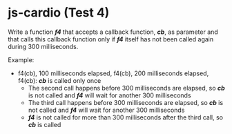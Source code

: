 # js-cardio (Test 4)

Write a function ***f4*** that accepts a callback function, ***cb***, as parameter and that calls this callback function only if ***f4*** itself has not been called again during 300 milliseconds.

Example:

 - f4(cb), 100 milliseconds elapsed, f4(cb), 200 milliseconds elapsed, f4(cb): ***cb*** is called only once
	 - The second call happens before 300 milliseconds are elapsed, so ***cb*** is not called and ***f4*** will wait for another 300 milliseconds
	 - The third call happens before 300 milliseconds are elapsed, so ***cb*** is not called and ***f4*** will wait for another 300 milliseconds
	 - ***f4*** is not called for more than 300 milliseconds after the third call, so ***cb*** is called